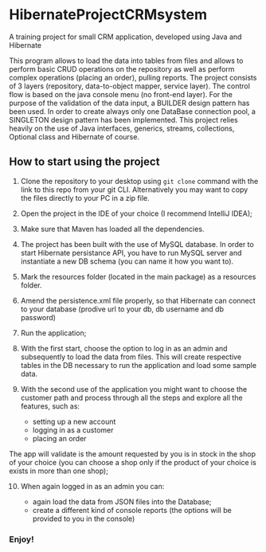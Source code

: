 # HibernateProjectCRMsystem
A training project for small CRM application, developed using Java and Hibernate


This program allows to load the data into tables from files and allows to perform basic CRUD operations on the repository as well as perform complex operations (placing an order), pulling reports. The project consists of 3 layers (repository, data-to-object mapper, service layer). The control flow is based on the java console menu (no front-end layer). 
For the purpose of the validation of the data input, a BUILDER design pattern has been used. In order to create always only one DataBase connection pool, a SINGLETON design pattern has been implemented. This project relies heavily on the use of Java interfaces, generics, streams, collections, Optional class and Hibernate of course.

## How to start using the project

 1. Clone the repository to your desktop using `git clone` command with the link to this repo from your git CLI. Alternatively you may want to copy the files directly to your PC in a zip file.
 2. Open the project in the IDE of your choice (I recommend IntelliJ IDEA);
 3. Make sure that Maven has loaded all the dependencies.
 4. The project has been built with the use of MySQL database. In order to start Hibernate persistance API, you have to run MySQL server and instantiate a new DB schema (you can name it how you want to).
 5. Mark the resources folder (located in the main package) as a resources folder.
 6. Amend the persistence.xml file properly, so that Hibernate can connect to your database (prodive url to your db, db username and db password)
 7. Run the application;
 8. With the first start, choose the option to log in as an admin and subsequently to load the data from files. This will create respective tables in the DB necessary to run the application and load some sample data.
 9. With the second use of the application you might want to choose the customer path and process through all the steps and explore all the features, such as:
 
     * setting up a new account
     * logging in as a customer
     * placing an order
 
 The app will validate is the amount requested by you is in stock in the shop of your choice (you can choose a shop only if the product of your choice is exists in more than one shop);
 
 10. When again logged in as an admin you can:
 
     * again load the data from JSON files into the Database;
     * create a different kind of console reports (the options will be provided to you in the console)
     
 ### Enjoy! 
